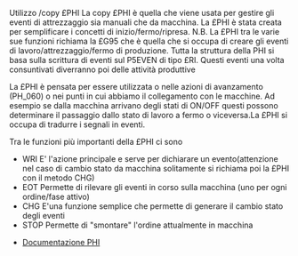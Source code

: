 Utilizzo /copy £PHI
La copy £PHI è quella che viene usata per gestire gli eventi di attrezzaggio sia manuali che da macchina. La £PHI è stata creata per semplificare i concetti di inizio/fermo/ripresa.
N.B. La £PHI tra le varie sue funzioni richiama la £G95 che è quella che si occupa di
creare gli eventi di lavoro/attrezzaggio/fermo di produzione.
Tutta la struttura della PHI si basa sulla scrittura di eventi sul P5EVEN di tipo £RI.
Questi eventi una volta consuntivati diverranno poi delle attività produttive

La £PHI è pensata per essere utilizzata o nelle azioni di avanzamento (PH_060) o nei punti in cui abbiamo il collegamento con le macchine.
Ad esempio se dalla macchina arrivano degli stati di ON/OFF questi possono determinare il passaggio dallo stato di lavoro a fermo o viceversa.La £PHI si occupa di tradurre i segnali in eventi.

Tra le funzioni più importanti della £PHI ci sono
* WRI E' l'azione principale e serve per dichiarare un evento(attenzione nel caso di cambio stato da macchina solitamente si richiama poi la £PHI con il metodo CHG)
* EOT Permette di rilevare gli eventi in corso sulla macchina (uno per ogni ordine/fase attivo)
* CHG E'una funzione semplice che permette di generare il cambio stato degli eventi
* STOP Permette di "smontare" l'ordine attualmente in macchina

- [Documentazione PHI](Sorgenti/MB/DOC_OGG/P_TSTPHI)
